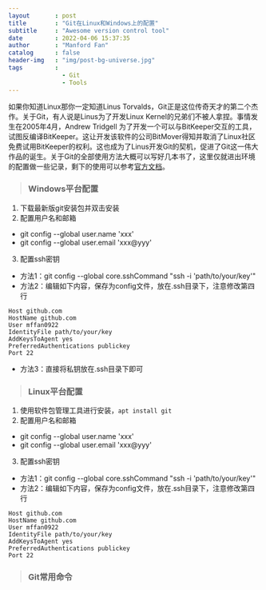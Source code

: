 ```yaml
---
layout       : post
title        : "Git在Linux和Windows上的配置"
subtitle     : "Awesome version control tool"
date         : 2022-04-06 15:37:35
author       : "Manford Fan"
catalog      : false
header-img   : "img/post-bg-universe.jpg"
tags         :
               - Git
               - Tools
---
```


如果你知道Linux那你一定知道Linus Torvalds，Git正是这位传奇天才的第二个杰作。关于Git，有人说是Linus为了开发Linux Kernel的兄弟们不被人拿捏。事情发生在2005年4月，Andrew Tridgell 为了开发一个可以与BitKeeper交互的工具，试图反编译BitKeeper。这让开发该软件的公司BitMover得知并取消了Linux社区免费试用BitKeeper的权利。这也成为了Linus开发Git的契机，促进了Git这一伟大作品的诞生。关于Git的全部使用方法大概可以写好几本书了，这里仅就进出环境的配置做一些记录，剩下的使用可以参考[官方文档](https://git-scm.com/)。

> ### Windows平台配置

1. 下载最新版git安装包并双击安装
2. 配置用户名和邮箱
  - git config --global user.name 'xxx'
  - git config --global user.email 'xxx@yyy'
3. 配置ssh密钥
  - 方法1：git config --global core.sshCommand "ssh -i 'path/to/your/key'"
  - 方法2：编辑如下内容，保存为config文件，放在.ssh目录下，注意修改第四行
  ```
  Host github.com
  HostName github.com
  User mffan0922
  IdentityFile path/to/your/key
  AddKeysToAgent yes 
  PreferredAuthentications publickey
  Port 22
  ```
  - 方法3：直接将私钥放在.ssh目录下即可

> ### Linux平台配置

1. 使用软件包管理工具进行安装，`apt install git`
2. 配置用户名和邮箱
  - git config --global user.name 'xxx'
  - git config --global user.email 'xxx@yyy'
3. 配置ssh密钥
  - 方法1：git config --global core.sshCommand "ssh -i 'path/to/your/key'"
  - 方法2：编辑如下内容，保存为config文件，放在.ssh目录下，注意修改第四行
  ```
  Host github.com
  HostName github.com
  User mffan0922
  IdentityFile path/to/your/key
  AddKeysToAgent yes 
  PreferredAuthentications publickey
  Port 22
  ```

> ### Git常用命令


